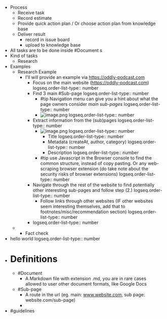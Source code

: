 - Process
	- Receive task
	- Record estimate
	- Provide quick action plan / Or choose action plan from knowledge base
	- Deliver result
		- record in issue board
		- upload to knowledge base
- All tasks are to be done inside #Document s
- Kind of tasks
	- Research
- Examples
	- Research Example
		- I'll will provide an example via https://oddly-podcast.com
			- Focus on the main website (https://oddly-podcast.com)
			  logseq.order-list-type:: number
			- Find 3 main #Sub-page
			  logseq.order-list-type:: number
				- #tip Navigation menu can give you a hint about what the page owners consider *main sub-pages*
				  logseq.order-list-type:: number
				- ![image.png](../assets/image_1709025409351_0.png)
				  logseq.order-list-type:: number
			- Extract information from the (sub)pages
			  logseq.order-list-type:: number
				- ![image.png](../assets/image_1709025896752_0.png)
				  logseq.order-list-type:: number
					- Title
					  logseq.order-list-type:: number
					- Metadata (createAt, author, category)
					  logseq.order-list-type:: number
					- Description
					  logseq.order-list-type:: number
				- #tip use Javascript in the Browser console to find the common structure, instead of copy pasting. Or any web-scraping browser extension (do take note about the security risks of browser extensions)
				  logseq.order-list-type:: number
			- Navigate through the rest of the website to find potentially other interesting sub-pages and follow step (2.)
			  logseq.order-list-type:: number
				- Follow links through other websites (IF other websites seem interesting themselves, add that to footnotes/misc/recommendation section)
				  logseq.order-list-type:: number
			- logseq.order-list-type:: number
	-
		- Fact check
- hello world
  logseq.order-list-type:: number
- # Definitions
	- #Document
		- A Markdown file with extension .md, you are in rare cases allowed to user other document formats, like Google Docs
	- #Sub-page
		- A route in the url (eg. main: www.website.com, sub page: website.com/sub-page)
		-
- #guidelines